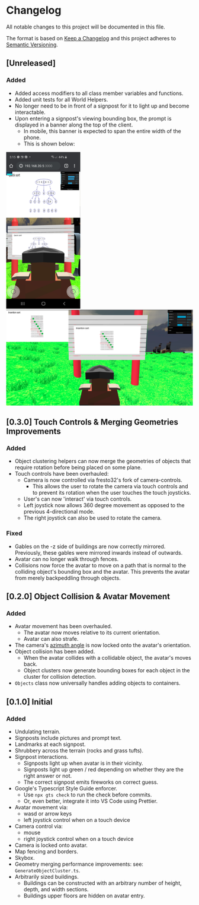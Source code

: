 # Changelog

All notable changes to this project will be documented in this file.

The format is based on [Keep a Changelog](https://keepachangelog.com/en/1.0.0/)
and this project adheres to [Semantic Versioning](https://semver.org/spec/v2.0.0.html).

## [Unreleased]

### Added

- Added access modifiers to all class member variables and functions.
- Added unit tests for all World Helpers.
- No longer need to be in front of a signpost for it to light up and become interactable.
- Upon entering a signpost's viewing bounding box, the prompt is displayed in a banner along the top of the client.
  - In mobile, this banner is expected to span the entire width of the phone.
  - This is shown below:

<img src="doc_images/banner_mobile.jpg" width="200"/>
<img src="doc_images/banner_desktop.png" width="600"/>

## [0.3.0] Touch Controls & Merging Geometries Improvements

### Added

- Object clustering helpers can now merge the geometries of objects that require rotation before being placed on some plane.
- Touch controls have been overhauled:
  - Camera is now controlled via fresto32's fork of camera-controls.
    - This allows the user to rotate the camera via touch controls and to prevent its rotation when the user touches the touch joysticks.
  - User's can now 'interact' via touch controls.
  - Left joystick now allows 360 degree movement as opposed to the previous 4-directional mode.
  - The right joystick can also be used to rotate the camera.

### Fixed

- Gables on the -z side of buildings are now correctly mirrored. Previously, these gables were mirrored inwards instead of outwards.
- Avatar can no longer walk through fences.
- Collisions now force the avatar to move on a path that is normal to the colliding object's bounding box and the avatar. This prevents the avatar from merely backpeddling through objects.

## [0.2.0] Object Collision & Avatar Movement

### Added

- Avatar movement has been overhauled.
  - The avatar now moves relative to its current orientation.
  - Avatar can also strafe.
- The camera's [azimuth angle](https://en.wikipedia.org/wiki/Azimuth) is now locked onto the avatar's orientation.
- Object collision has been added.
  - When the avatar collides with a collidable object, the avatar's moves back.
  - Object clusters now generate bounding boxes for each object in the cluster for collision detection.
- ```Objects``` class now universally handles adding objects to containers.

## [0.1.0] Initial

### Added

- Undulating terrain.
- Signposts include pictures and prompt text.
- Landmarks at each signpost.
- Shrubbery across the terrain (rocks and grass tufts).
- Signpost interactions.
  - Signposts light up when avatar is in their vicinity.
  - Signposts light up green / red depending on whether they are the right answer or not.
  - The correct signpost emits fireworks on correct guess.
- Google's Typescript Style Guide enforcer.
  - Use ``` npx gts check ``` to run the check before commits.
  - Or, even better, integrate it into VS Code using Prettier.
- Avatar movement via:
  - wasd or arrow keys
  - left joystick control when on a touch device
- Camera control via:
  - mouse
  - right joystick control when on a touch device
- Camera is locked onto avatar.
- Map fencing and borders.
- Skybox.
- Geometry merging performance improvements: see: ```GenerateObjectCluster.ts```.
- Arbitrarily sized buildings.
  - Buildings can be constructed with an arbitrary number of height, depth, and width sections.
  - Buildings upper floors are hidden on avatar entry.
